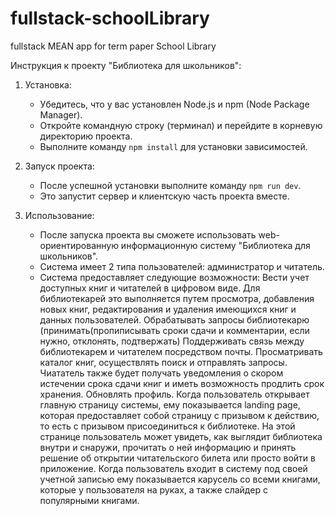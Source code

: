 # fullstack-schoolLibrary
fullstack MEAN app for term paper School Library

Инструкция к проекту "Библиотека для школьников":

1. Установка:
   - Убедитесь, что у вас установлен Node.js и npm (Node Package Manager).
   - Откройте командную строку (терминал) и перейдите в корневую директорию проекта.
   - Выполните команду `npm install` для установки зависимостей.

2. Запуск проекта:
   - После успешной установки выполните команду `npm run dev`.
   - Это запустит сервер и клиентскую часть проекта вместе.

3. Использование:
   - После запуска проекта вы сможете использовать web-ориентированную информационную систему "Библиотека для школьников".
   - Система имеет 2 типа пользователей: администратор и читатель.	
   - Система предоставляет следующие возможности:
        Вести учет доступных книг и читателей в цифровом виде. Для библиотекарей это выполняется путем просмотра, добавления новых книг, редактирования и удаления имеющихся книг и данных пользователей.
	Обрабатывать запросы библиотекарю (принимать(пропиписывать сроки сдачи и комментарии, если нужно, отклонять, подтвержать)
        Поддерживать связь между библиотекарем и читателем посредством почты.
        Просматривать каталог книг, осуществлять поиск и отправлять запросы. Чиататель также будет получать уведомления о скором истечении срока сдачи книг и иметь возможность продлить срок хранения.
	Обновлять профиль.
	Когда пользователь открывает главную страницу системы, ему показывается landing page, которая предоставляет собой страницу с призывом к действию, то есть с призывом присоединиться к библиотеке. На этой странице пользователь может увидеть, как выглядит библиотека внутри и снаружи, прочитать о ней информацию и принять решение об открытии читательского билета или просто войти в приложение.
	Когда пользователь входит в систему под своей учетной записью ему показывается карусель со всеми книгами, которые у пользователя на руках, а также слайдер с популярными книгами.
 
   
